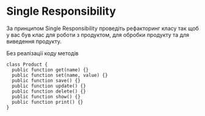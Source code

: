 # Single Responsibility

За принципом Single Responsibility проведіть рефакторинг класу так щоб у вас був клас для роботи з продуктом, для обробки продукту та для виведення продукту.

Без реалізації коду методів

```
class Product {
  public function get(name) {}
  public function set(name, value) {}
  public function save() {}
  public function update() {}
  public function delete() {}
  public function show() {}
  public function print() {}
}
```